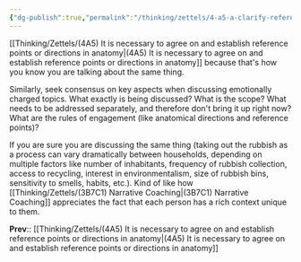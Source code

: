 ```yaml
---
{"dg-publish":true,"permalink":"/thinking/zettels/4-a5-a-clarify-reference-points-when-discussing-emotionally-charged-topics/","noteIcon":"","created":"2025-06-06T07:26","updated":"2025-06-14T16:30"}
---
```


[[Thinking/Zettels/(4A5) It is necessary to agree on and establish reference points or directions in anatomy\|(4A5) It is necessary to agree on and establish reference points or directions in anatomy]] because that's how you know you are talking about the same thing. 

Similarly, seek consensus on key aspects when discussing emotionally charged topics. What exactly is being discussed? What is the scope? What needs to be addressed separately, and therefore don't bring it up right now? What are the rules of engagement (like anatomical directions and reference points)? 

If you are sure you are discussing the same thing (taking out the rubbish as a process can vary dramatically between households, depending on multiple factors like number of inhabitants, frequency of rubbish collection, access to recycling, interest in environmentalism, size of rubbish bins, sensitivity to smells, habits, etc.). Kind of like how [[Thinking/Zettels/(3B7C1) Narrative Coaching\|(3B7C1) Narrative Coaching]] appreciates the fact that each person has a rich context unique to them. 

**Prev**:: [[Thinking/Zettels/(4A5) It is necessary to agree on and establish reference points or directions in anatomy\|(4A5) It is necessary to agree on and establish reference points or directions in anatomy]]
